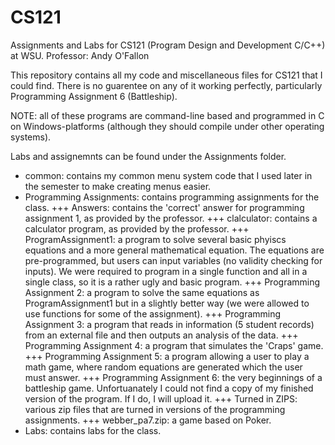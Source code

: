 # CS121
Assignments and Labs for CS121 (Program Design and Development C/C++) at WSU.
Professor: Andy O'Fallon

This repository contains all my code and miscellaneous files for CS121 that I could find. There is no guarentee on any of it working perfectly, particularly Programming Assignment 6 (Battleship).

NOTE: all of these programs are command-line based and programmed in C on Windows-platforms (although they should compile under other operating systems).

Labs and assignemnts can be found under the Assignments folder.
- common: contains my common menu system code that I used later in the semester to make creating menus easier.
- Programming Assignments: contains programming assignments for the class.
+++ Answers: contains the 'correct' answer for programming assignment 1, as provided by the professor.
+++ clalculator: contains a calculator program, as provided by the professor.
+++ ProgramAssignment1: a program to solve several basic phyiscs equations and a more general mathematical equation. The equations are pre-programmed, but users can input variables (no validity checking for inputs). We were required to program in a single function and all in a single class, so it is a rather ugly and basic program.
+++ Programming Assignment 2: a program to solve the same equations as ProgramAssignment1 but in a slightly better way (we were allowed to use functions for some of the assignment).
+++ Programming Assignment 3: a program that reads in information (5 student records) from an external file and then outputs an analysis of the data.
+++ Programming Assignment 4: a program that simulates the 'Craps' game.
+++ Programming Assignment 5: a program allowing a user to play a math game, where random equations are generated which the user must answer.
+++ Programming Assignment 6: the very beginnings of a battleship game. Unfortuanately I could not find a copy of my finished version of the program. If I do, I will upload it.
+++ Turned in ZIPS: various zip files that are turned in versions of the programming assignments.
+++ webber_pa7.zip: a game based on Poker.
- Labs: contains labs for the class.
